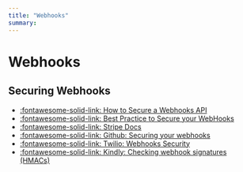 ```yaml
---
title: "Webhooks"
summary:
---
```


Webhooks
===

Securing Webhooks
---

- [:fontawesome-solid-link: How to Secure a Webhooks API](https://www.easywebhooks.com/how-to-secure-a-webhooks-api)
- [:fontawesome-solid-link: Best Practice to Secure your WebHooks](https://code.likeagirl.io/best-practice-to-secure-your-webhooks-618684813723)
- [:fontawesome-solid-link: Stripe Docs](https://stripe.com/docs/webhooks/signatures)
- [:fontawesome-solid-link: Github: Securing your webhooks](https://docs.github.com/en/free-pro-team@latest/developers/webhooks-and-events/securing-your-webhooks)
- [:fontawesome-solid-link: Twilio: Webhooks Security](https://www.twilio.com/docs/usage/webhooks/webhooks-security)
- [:fontawesome-solid-link: Kindly: Checking webhook signatures (HMACs)](https://docs.kindly.ai/guides-and-examples/hmac)
